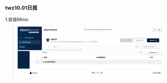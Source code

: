 ### twz10.01日报

1.安装Minio
>![img_15.png](img_15.png)
>![img_16.png](img_16.png)
> ![img_17.png](img_17.png)
